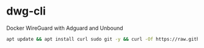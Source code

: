 # dwg-cli
Docker WireGuard with Adguard and Unbound
```bash
apt update && apt install curl sudo git -y && curl -Of https://raw.githubusercontent.com/DigneZzZ/dwg-cli/main/setup.sh && chmod +x setup.sh && ./setup.sh
```
